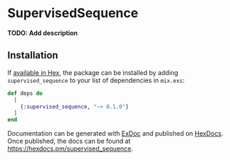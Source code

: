 # SupervisedSequence

**TODO: Add description**

## Installation

If [available in Hex](https://hex.pm/docs/publish), the package can be installed
by adding `supervised_sequence` to your list of dependencies in `mix.exs`:

```elixir
def deps do
  [
    {:supervised_sequence, "~> 0.1.0"}
  ]
end
```

Documentation can be generated with [ExDoc](https://github.com/elixir-lang/ex_doc)
and published on [HexDocs](https://hexdocs.pm). Once published, the docs can
be found at <https://hexdocs.pm/supervised_sequence>.

